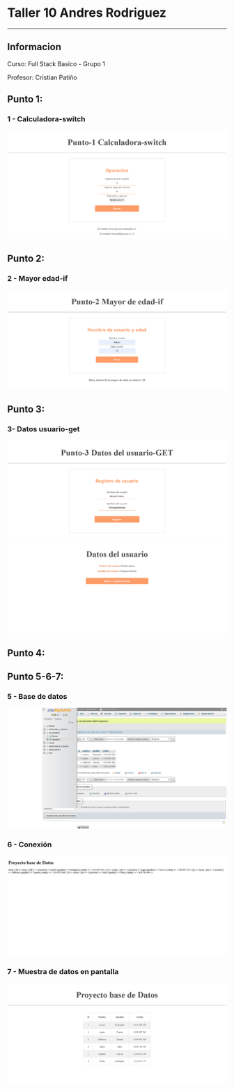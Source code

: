 <h1>Taller 10 Andres Rodriguez</h1>
<hr>

<h2>Informacion</h2>
<p>Curso: Full Stack Basico -
Grupo 1<p>
<p>Profesor: Cristian Patiño 

<h2>Punto 1: </h2>
<h3>1 - Calculadora-switch</h3>
<img src="./public/images/calculadora-switch.png"
alt="cs">

<h2>Punto 2: </h2>
<h3>2 - Mayor edad-if</h3>
<img src="./public/images/mayor-edad-if.png"
alt="me">

<h2>Punto 3: </h2>
<h3>3- Datos usuario-get</h3>
<img src="./public/images/datos-usuario-get.png"
alt="du">
<img src="./public/images/datos-usuario-resultado.png"
alt="du">

<h2>Punto 4: </h2>

<h2>Punto 5-6-7: </h2>
<h3>5 - Base de datos</h3>
<img src="./public/images/mysql.png"
alt="mysql">

<h3>6 - Conexión</h3>
<img src="./public/images/connection.png"
alt="connection">

<h3>7 - Muestra de datos en pantalla</h3>
<img src="./public/images/bd.png"
alt="bd">


